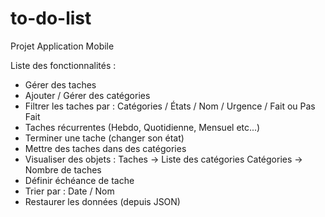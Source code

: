 # to-do-list
Projet Application Mobile


Liste des fonctionnalités : 
- Gérer des taches
- Ajouter / Gérer des catégories
- Filtrer les taches par : Catégories / États / Nom / Urgence / Fait ou Pas Fait
- Taches récurrentes (Hebdo, Quotidienne, Mensuel etc...)
- Terminer une tache (changer son état)
- Mettre des taches dans des catégories
- Visualiser des objets : Taches -> Liste des catégories  Catégories -> Nombre de taches
- Définir échéance de tache
- Trier par : Date / Nom
- Restaurer les données (depuis JSON)

